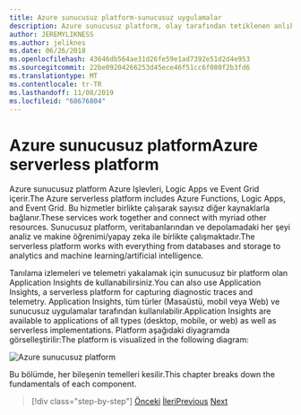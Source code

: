 ```yaml
---
title: Azure sunucusuz platform-sunucusuz uygulamalar
description: Azure sunucusuz platform, olay tarafından tetiklenen anlık ölçek kodu, bulut tabanlı yayın/alt, iş akışı düzenlemesi ve daha fazlasını içeren yetenekler sağlar.
author: JEREMYLIKNESS
ms.author: jeliknes
ms.date: 06/26/2018
ms.openlocfilehash: 43646db564ae31d26fe59e1ad7392e51d2d4e953
ms.sourcegitcommit: 22be09204266253d45ece46f51cc6f080f2b3fd6
ms.translationtype: MT
ms.contentlocale: tr-TR
ms.lasthandoff: 11/08/2019
ms.locfileid: "68676804"
---
```

# <a name="azure-serverless-platform"></a><span data-ttu-id="fc851-103">Azure sunucusuz platform</span><span class="sxs-lookup"><span data-stu-id="fc851-103">Azure serverless platform</span></span>

<span data-ttu-id="fc851-104">Azure sunucusuz platform Azure Işlevleri, Logic Apps ve Event Grid içerir.</span><span class="sxs-lookup"><span data-stu-id="fc851-104">The Azure serverless platform includes Azure Functions, Logic Apps, and Event Grid.</span></span> <span data-ttu-id="fc851-105">Bu hizmetler birlikte çalışarak sayısız diğer kaynaklarla bağlanır.</span><span class="sxs-lookup"><span data-stu-id="fc851-105">These services work together and connect with myriad other resources.</span></span> <span data-ttu-id="fc851-106">Sunucusuz platform, veritabanlarından ve depolamadaki her şeyi analiz ve makine öğrenimi/yapay zeka ile birlikte çalışmaktadır.</span><span class="sxs-lookup"><span data-stu-id="fc851-106">The serverless platform works with everything from databases and storage to analytics and machine learning/artificial intelligence.</span></span>

<span data-ttu-id="fc851-107">Tanılama izlemeleri ve telemetri yakalamak için sunucusuz bir platform olan Application Insights de kullanabilirsiniz.</span><span class="sxs-lookup"><span data-stu-id="fc851-107">You can also use Application Insights, a serverless platform for capturing diagnostic traces and telemetry.</span></span> <span data-ttu-id="fc851-108">Application Insights, tüm türler (Masaüstü, mobil veya Web) ve sunucusuz uygulamalar tarafından kullanılabilir.</span><span class="sxs-lookup"><span data-stu-id="fc851-108">Application Insights are available to applications of all types (desktop, mobile, or web) as well as serverless implementations.</span></span> <span data-ttu-id="fc851-109">Platform aşağıdaki diyagramda görselleştirilir:</span><span class="sxs-lookup"><span data-stu-id="fc851-109">The platform is visualized in the following diagram:</span></span>

![Azure sunucusuz platform](./media/azure-serverless-platform.png)

<span data-ttu-id="fc851-111">Bu bölümde, her bileşenin temelleri kesilir.</span><span class="sxs-lookup"><span data-stu-id="fc851-111">This chapter breaks down the fundamentals of each component.</span></span>

>[!div class="step-by-step"]
><span data-ttu-id="fc851-112">[Önceki](serverless-design-examples.md)
>[İleri](azure-functions.md)</span><span class="sxs-lookup"><span data-stu-id="fc851-112">[Previous](serverless-design-examples.md)
[Next](azure-functions.md)</span></span>
